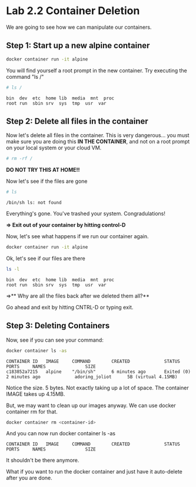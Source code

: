 # Lab 2.2 Container Deletion

We are going to see how we can manipulate our containers.

## Step 1: Start up a new alpine container

```bash
docker container run -it alpine
```

You will find yourself a root prompt in the new container. Try executing the command "ls /"

```bash
# ls /
```

```console
bin  dev  etc  home lib  media  mnt  proc 
root run  sbin srv  sys  tmp  usr  var
```

## Step 2: Delete all files in the container

Now let's delete all files in the container.  This is very dangerous... you must make
sure you are doing this **IN THE CONTAINER**, and not on a root prompt on your local
system or your cloud VM.


```bash
# rm -rf /
```

**DO NOT TRY THIS AT HOME!!**

Now let's see if the files are gone

```bash
# ls
```

```console
/bin/sh ls: not found
```

Everything's gone. You've trashed your system. Congradulations!

**=> Exit out of your container by hitting control-D**


Now, let's see what happens if we run our container again.

```bash
docker container run -it alpine
```

Ok, let's see if our files are there

```bash
ls -l
```

```console
bin  dev  etc  home lib  media  mnt  proc 
root run  sbin srv  sys  tmp  usr  var
```

=>** Why are all the files back after we deleted them all?**

Go ahead and exit by hitting CNTRL-D or typing exit.


## Step 3: Deleting Containers

Now, see if you can see your command:

```bash
docker container ls -as
```

```console
CONTAINER ID   IMAGE     COMMAND        CREATED             STATUS                     PORTS     NAMES               SIZE
c183852a7215   alpine    "/bin/sh"      6 minutes ago       Exited (0) 2 minutes ago             adoring_joliot      5B (virtual 4.15MB)

```

Notice the size. 5 bytes. Not exactly taking up a lot of space.  The container IMAGE takes up 4.15MB.   

But, we may want to clean up our images anyway. We can use docker container rm for that.

```bash
docker container rm <container-id>
```

And you can now run docker container ls -as

```console
CONTAINER ID   IMAGE     COMMAND        CREATED             STATUS                     PORTS     NAMES               SIZE
```

It shouldn't be there anymore. 

What if you want to run the docker container and just have it auto-delete after you are done.

